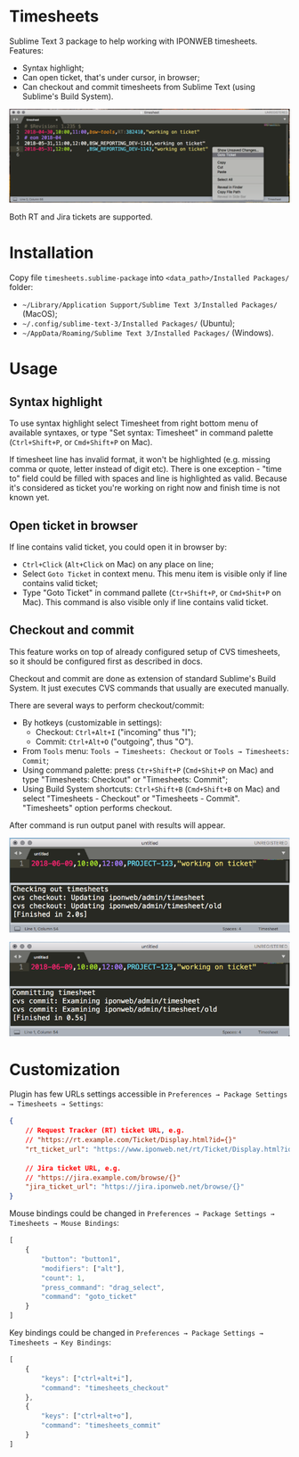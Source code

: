 # Timesheets

Sublime Text 3 package to help working with IPONWEB timesheets.
Features:

* Syntax highlight;
* Can open ticket, that's under cursor, in browser;
* Can checkout and commit timesheets from Sublime Text
  (using Sublime's Build System).

![Screenshot](images/screenshot.png)

Both RT and Jira tickets are supported.

# Installation

Copy file `timesheets.sublime-package` into
`<data_path>/Installed Packages/` folder:

* `~/Library/Application Support/Sublime Text 3/Installed Packages/`
  (MacOS);
* `~/.config/sublime-text-3/Installed Packages/` (Ubuntu);
* `~/AppData/Roaming/Sublime Text 3/Installed Packages/` (Windows).

# Usage

## Syntax highlight

To use syntax highlight select Timesheet from right bottom menu
of available syntaxes, or type "Set syntax: Timesheet"
in command palette (`Ctrl+Shift+P`, or `Cmd+Shift+P` on Mac).

If timesheet line has invalid format, it won't be highlighted
(e.g. missing comma or quote, letter instead of digit etc).
There is one exception - "time to" field could be filled with spaces
and line is highlighted as valid. Because it's considered as
ticket you're working on right now and finish time is not known yet.

## Open ticket in browser

If line contains valid ticket, you could open it in browser by:

* `Ctrl+Click` (`Alt+Click` on Mac) on any place on line;
* Select `Goto Ticket` in context menu. This menu item
  is visible only if line contains valid ticket;
* Type "Goto Ticket" in command pallete
  (`Ctr+Shift+P`, or `Cmd+Shit+P` on Mac). This command is also
  visible only if line contains valid ticket.

## Checkout and commit

This feature works on top of already configured setup of CVS timesheets,
so it should be configured first as described in docs.

Checkout and commit are done as extension of standard
Sublime's Build System. It just executes CVS commands
that usually are executed manually.

There are several ways to perform checkout/commit:

* By hotkeys (customizable in settings):
  * Checkout: `Ctrl+Alt+I` ("incoming" thus "I");
  * Commit: `Ctrl+Alt+O` ("outgoing", thus "O").
* From `Tools` menu: `Tools → Timesheets: Checkout` or
  `Tools → Timesheets: Commit`;
* Using command palette: press `Ctr+Shift+P` (`Cmd+Shit+P` on Mac)
  and type "Timesheets: Checkout" or "Timesheets: Commit";
* Using Build System shortcuts: `Ctrl+Shift+B` (`Cmd+Shift+B` on Mac)
  and select "Timesheets - Checkout" or "Timesheets - Commit".
  "Timesheets" option performs checkout.

After command is run output panel with results will appear.

![Checkout](images/checkout.png)

![Commit](images/commit.png)

# Customization

Plugin has few URLs settings accessible in
`Preferences → Package Settings → Timesheets → Settings`:

```json
{
    // Request Tracker (RT) ticket URL, e.g.
    // "https://rt.example.com/Ticket/Display.html?id={}"
    "rt_ticket_url": "https://www.iponweb.net/rt/Ticket/Display.html?id={}",

    // Jira ticket URL, e.g.
    // "https://jira.example.com/browse/{}"
    "jira_ticket_url": "https://jira.iponweb.net/browse/{}"
}
```

Mouse bindings could be changed in
`Preferences → Package Settings → Timesheets → Mouse Bindings`:

```javascript
[
    {
        "button": "button1",
        "modifiers": ["alt"],
        "count": 1,
        "press_command": "drag_select",
        "command": "goto_ticket"
    }
]
```

Key bindings could be changed in
`Preferences → Package Settings → Timesheets → Key Bindings`:

```javascript
[
    {
        "keys": ["ctrl+alt+i"],
        "command": "timesheets_checkout"
    },
    {
        "keys": ["ctrl+alt+o"],
        "command": "timesheets_commit"
    }
]
```